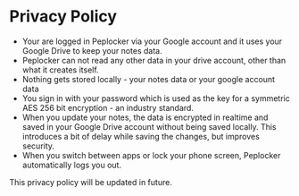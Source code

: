 # Privacy Policy

- Your are logged in Peplocker via your Google account and it uses your Google Drive to keep your notes data.
- Peplocker can not read any other data in your drive account, other than what it creates itself.
- Nothing gets stored locally - your notes data or your google account data
- You sign in with your password which is used as the key for a symmetric AES 256 bit encryption - an industry standard.
- When you update your notes, the data is encrypted in realtime and saved in your Google Drive account without being saved locally. This introduces a bit of delay while saving the changes, but improves security.
- When you switch between apps or lock your phone screen, Peplocker automatically logs you out.

This privacy policy will be updated in future.